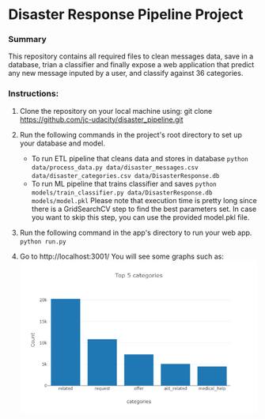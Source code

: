 # Disaster Response Pipeline Project
### Summary
This repository contains all required files to clean messages data, save in a database, trian a classifier and finally expose a web application that predict any new message inputed by a user, and classify against 36 categories.


### Instructions:
1. Clone the repository on your local machine using:
    git clone https://github.com/jc-udacity/disaster_pipeline.git
 
2. Run the following commands in the project's root directory to set up your database and model.
    - To run ETL pipeline that cleans data and stores in database
        `python data/process_data.py data/disaster_messages.csv data/disaster_categories.csv data/DisasterResponse.db`
    - To run ML pipeline that trains classifier and saves
        `python models/train_classifier.py data/DisasterResponse.db models/model.pkl`
        Please note that execution time is pretty long since there is a GridSearchCV step to find the best parameters set.
        In case you want to skip this step, you can use the provided model.pkl file.

2. Run the following command in the app's directory to run your web app.
    `python run.py`

3. Go to http://localhost:3001/
    You will see some graphs such as:
!["Top 5 categories"](https://github.com/jc-udacity/disaster_pipeline/blob/master/top5.png)
